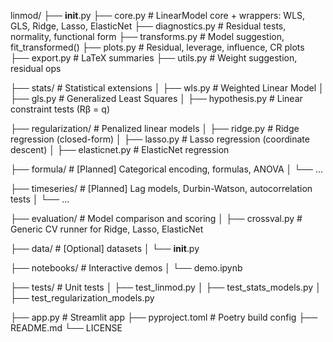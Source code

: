 linmod/
├── __init__.py
├── core.py                      # LinearModel core + wrappers: WLS, GLS, Ridge, Lasso, ElasticNet
├── diagnostics.py               # Residual tests, normality, functional form
├── transforms.py                # Model suggestion, fit_transformed()
├── plots.py                     # Residual, leverage, influence, CR plots
├── export.py                    # LaTeX summaries
├── utils.py                     # Weight suggestion, residual ops

├── stats/                       # Statistical extensions
│   ├── wls.py                   # Weighted Linear Model
│   ├── gls.py                   # Generalized Least Squares
│   ├── hypothesis.py            # Linear constraint tests (Rβ = q)

├── regularization/             # Penalized linear models
│   ├── ridge.py                 # Ridge regression (closed-form)
│   ├── lasso.py                 # Lasso regression (coordinate descent)
│   ├── elasticnet.py            # ElasticNet regression

├── formula/                    # [Planned] Categorical encoding, formulas, ANOVA
│   └── ...

├── timeseries/                 # [Planned] Lag models, Durbin-Watson, autocorrelation tests
│   └── ...

├── evaluation/                 # Model comparison and scoring
│   ├── crossval.py             # Generic CV runner for Ridge, Lasso, ElasticNet

├── data/                       # [Optional] datasets
│   └── __init__.py

├── notebooks/                  # Interactive demos
│   └── demo.ipynb

├── tests/                      # Unit tests
│   ├── test_linmod.py
│   ├── test_stats_models.py
│   ├── test_regularization_models.py

├── app.py                      # Streamlit app
├── pyproject.toml              # Poetry build config
├── README.md
└── LICENSE
